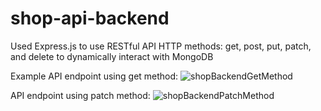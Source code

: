 # shop-api-backend
Used Express.js to use RESTful API HTTP methods: get, post, put, patch, and delete to dynamically interact with MongoDB

Example API endpoint using get method:
![shopBackendGetMethod](https://github.com/dbcc0de/portfolio-images/assets/125756539/a6851369-6cbd-499d-b84f-c08cbdd4d95f)

API endpoint using patch method:
![shopBackendPatchMethod](https://github.com/dbcc0de/portfolio-images/assets/125756539/a440dfc4-61d0-40ce-8551-c2e3fbba9780)
